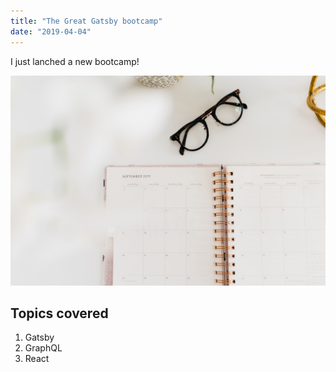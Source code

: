 ```yaml
---
title: "The Great Gatsby bootcamp"
date: "2019-04-04"
---
```


I just lanched a new bootcamp!

![RandomImage](./random.jpeg)

## Topics covered

1. Gatsby
2. GraphQL
3. React
